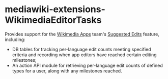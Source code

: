 # mediawiki-extensions-WikimediaEditorTasks

Provides support for the [Wikimedia Apps](https://www.mediawiki.org/wiki/Wikimedia_Apps) team's [Suggested Edits](https://www.mediawiki.org/wiki/Wikimedia_Apps/Suggested_edits) feature, including:
* DB tables for tracking per-language edit counts meeting specified criteria and recording when app editors have reached certain editing milestones;
* An action API module for retrieving per-language edit counts of defined types for a user, along with any milestones reached.
